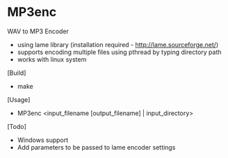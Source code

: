 # MP3enc

WAV to MP3 Encoder

- using lame library (installation required - http://lame.sourceforge.net/)
- supports encoding multiple files using pthread by typing directory path
- works with linux system

[Build]
- make

[Usage]
- MP3enc \<input_filename [output_filename] | input_directory\>

[Todo]
- Windows support
- Add parameters to be passed to lame encoder settings
